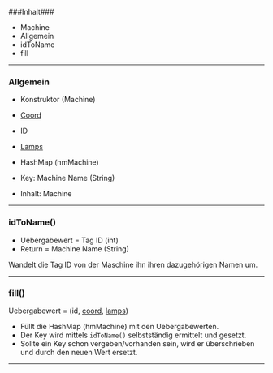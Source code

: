 ###Inhalt###
 - Machine
- Allgemein
- idToName
- fill


----------
### Allgemein ###

 - Konstruktor (Machine)
- [Coord](Coord) 
- ID 
- [Lamps](ColorDetection)


 - HashMap (hmMachine)
- Key: Machine Name (String)
- Inhalt: Machine



----------

### idToName() ###

- Uebergabewert = Tag ID (int)
- Return = Machine Name (String)

Wandelt die Tag ID von der Maschine ihn ihren dazugehörigen Namen um.


----------
### fill() ###

Uebergabewert = (id, [coord](Coord), [lamps](ColorDetection))

- Füllt die HashMap (hmMachine) mit den Uebergabewerten.
- Der Key wird mittels `idToName()`  selbstständig ermittelt und gesetzt.
- Sollte ein Key schon vergeben/vorhanden sein, wird er überschrieben und durch den neuen Wert ersetzt. 


----------

